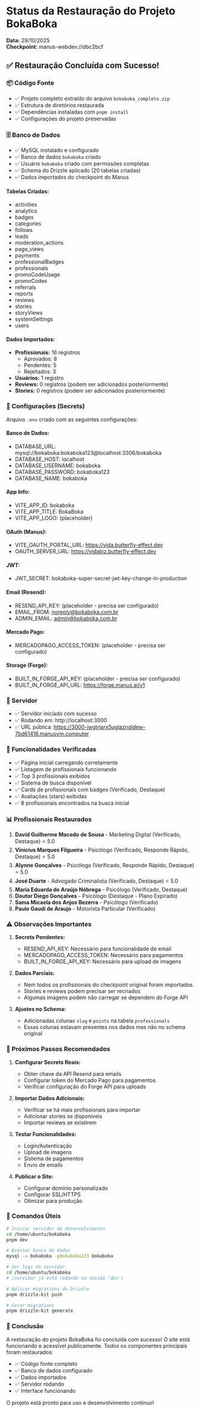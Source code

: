 # Status da Restauração do Projeto BokaBoka

**Data:** 29/10/2025  
**Checkpoint:** manus-webdev://dbc2bcf

## ✅ Restauração Concluída com Sucesso!

### 📦 Código Fonte
- ✅ Projeto completo extraído do arquivo `bokaboka_completo.zip`
- ✅ Estrutura de diretórios restaurada
- ✅ Dependências instaladas com `pnpm install`
- ✅ Configurações do projeto preservadas

### 🗄️ Banco de Dados
- ✅ MySQL instalado e configurado
- ✅ Banco de dados `bokaboka` criado
- ✅ Usuário `bokaboka` criado com permissões completas
- ✅ Schema do Drizzle aplicado (20 tabelas criadas)
- ✅ Dados importados do checkpoint do Manus

#### Tabelas Criadas:
- activities
- analytics
- badges
- categories
- follows
- leads
- moderation_actions
- page_views
- payments
- professionalBadges
- professionals
- promoCodeUsage
- promoCodes
- referrals
- reports
- reviews
- stories
- storyViews
- systemSettings
- users

#### Dados Importados:
- **Profissionais:** 16 registros
  - Aprovados: 8
  - Pendentes: 5
  - Rejeitados: 3
- **Usuários:** 1 registro
- **Reviews:** 0 registros (podem ser adicionados posteriormente)
- **Stories:** 0 registros (podem ser adicionados posteriormente)

### 🔐 Configurações (Secrets)

Arquivo `.env` criado com as seguintes configurações:

#### Banco de Dados:
- DATABASE_URL: mysql://bokaboka:bokaboka123@localhost:3306/bokaboka
- DATABASE_HOST: localhost
- DATABASE_USERNAME: bokaboka
- DATABASE_PASSWORD: bokaboka123
- DATABASE_NAME: bokaboka

#### App Info:
- VITE_APP_ID: bokaboka
- VITE_APP_TITLE: BokaBoka
- VITE_APP_LOGO: (placeholder)

#### OAuth (Manus):
- VITE_OAUTH_PORTAL_URL: https://vida.butterfly-effect.dev
- OAUTH_SERVER_URL: https://vidabiz.butterfly-effect.dev

#### JWT:
- JWT_SECRET: bokaboka-super-secret-jwt-key-change-in-production

#### Email (Resend):
- RESEND_API_KEY: (placeholder - precisa ser configurado)
- EMAIL_FROM: noreply@bokaboka.com.br
- ADMIN_EMAIL: admin@bokaboka.com.br

#### Mercado Pago:
- MERCADOPAGO_ACCESS_TOKEN: (placeholder - precisa ser configurado)

#### Storage (Forge):
- BUILT_IN_FORGE_API_KEY: (placeholder - precisa ser configurado)
- BUILT_IN_FORGE_API_URL: https://forge.manus.ai/v1

### 🚀 Servidor
- ✅ Servidor iniciado com sucesso
- ✅ Rodando em: http://localhost:3000
- ✅ URL pública: https://3000-iwgtrlarx5uglazngldew-7bd61416.manusvm.computer

### 🎯 Funcionalidades Verificadas
- ✅ Página inicial carregando corretamente
- ✅ Listagem de profissionais funcionando
- ✅ Top 3 profissionais exibidos
- ✅ Sistema de busca disponível
- ✅ Cards de profissionais com badges (Verificado, Destaque)
- ✅ Avaliações (stars) exibidas
- ✅ 8 profissionais encontrados na busca inicial

### 📊 Profissionais Restaurados

1. **David Guilherme Macedo de Sousa** - Marketing Digital (Verificado, Destaque) ⭐ 5.0
2. **Vinicius Marques Filgueira** - Psicólogo (Verificado, Responde Rápido, Destaque) ⭐ 5.0
3. **Alynne Gonçalves** - Psicóloga (Verificado, Responde Rápido, Destaque) ⭐ 5.0
4. **José Duarte** - Advogado Criminalista (Verificado, Destaque) ⭐ 5.0
5. **Maria Eduarda de Araújo Nóbrega** - Psicólogo (Verificado, Destaque)
6. **Doutor Diego Gonçalves** - Psicólogo (Destaque - Plano Expirado)
7. **Sama Micaela dos Anjos Bezerra** - Psicólogo (Verificado)
8. **Paulo Gaudi de Araujo** - Motorista Particular (Verificado)

### ⚠️ Observações Importantes

1. **Secrets Pendentes:**
   - RESEND_API_KEY: Necessário para funcionalidade de email
   - MERCADOPAGO_ACCESS_TOKEN: Necessário para pagamentos
   - BUILT_IN_FORGE_API_KEY: Necessário para upload de imagens

2. **Dados Parciais:**
   - Nem todos os profissionais do checkpoint original foram importados
   - Stories e reviews podem precisar ser recriados
   - Algumas imagens podem não carregar se dependem do Forge API

3. **Ajustes no Schema:**
   - Adicionadas colunas `slug` e `points` na tabela `professionals`
   - Essas colunas estavam presentes nos dados mas não no schema original

### 🔧 Próximos Passos Recomendados

1. **Configurar Secrets Reais:**
   - Obter chave da API Resend para emails
   - Configurar token do Mercado Pago para pagamentos
   - Verificar configuração do Forge API para uploads

2. **Importar Dados Adicionais:**
   - Verificar se há mais profissionais para importar
   - Adicionar stories se disponíveis
   - Importar reviews se existirem

3. **Testar Funcionalidades:**
   - Login/Autenticação
   - Upload de imagens
   - Sistema de pagamentos
   - Envio de emails

4. **Publicar o Site:**
   - Configurar domínio personalizado
   - Configurar SSL/HTTPS
   - Otimizar para produção

### 📝 Comandos Úteis

```bash
# Iniciar servidor de desenvolvimento
cd /home/ubuntu/bokaboka
pnpm dev

# Acessar banco de dados
mysql -u bokaboka -pbokaboka123 bokaboka

# Ver logs do servidor
cd /home/ubuntu/bokaboka
# (servidor já está rodando na sessão 'dev')

# Aplicar migrations do Drizzle
pnpm drizzle-kit push

# Gerar migrations
pnpm drizzle-kit generate
```

### 🎉 Conclusão

A restauração do projeto BokaBoka foi concluída com sucesso! O site está funcionando e acessível publicamente. Todos os componentes principais foram restaurados:

- ✅ Código fonte completo
- ✅ Banco de dados configurado
- ✅ Dados importados
- ✅ Servidor rodando
- ✅ Interface funcionando

O projeto está pronto para uso e desenvolvimento contínuo!
